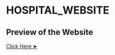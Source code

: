 # HOSPITAL_WEBSITE
## Preview of the Website
[Click Here ➤](https://deepanshu-nag.github.io/HOSPITAL_WEBSITE/)
